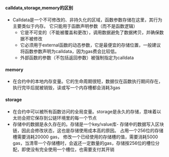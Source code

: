 #### calldata,storage,memory的区别

- Calldata是一个不可修改的、非持久化的区域，函数参数存储在这里，其行为主要类似于内存。
  它只能用于函数声明参数（而不是函数逻辑）
  - 它是不可变的（不能被覆盖和更改），调用数据避免了数据拷贝，并确保数据不被修改
  - 它必须用于external函数的动态参数，它是最便宜的存储位置，一般建议将函数参数声明为calldata，因为gas费会比较低。
  - 外部函数的参数（不包括返回参数）被强制指定为calldata

#### memory

- 在合约中的本地内存变量。它的生命周期很短，数据仅在函数执行期间存在，执行完毕后就被销毁，读或写一个内存槽都会消耗3gas

#### storage

- 在合约中可以被所有函数访问的全局变量。storage是永久的存储，意味着以太坊会把它保存到公链环境里的每一个节点
- 存储中的数据是永久存在的。存储是一个key/value库- 存储中的数据写入区块链，因此会修改状态，这也是存储使用成本高的原因。
  占用一个256位的存储槽需要消耗20000 gas， 修改一个已经使用的存储槽的值，需要消耗5000
  gas，当清零一个存储槽时，会返还一定数量的gas，存储按256位的槽位分配，即使没有完全使用一个槽位，也需要支付其开销